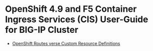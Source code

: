 # OpenShift 4.9 and F5 Container Ingress Services (CIS) User-Guide for BIG-IP Cluster

* [OpenShift Routes verse Custom Resource Definitions](https://github.com/nsxsoft/f5-openshift-4.9/tree/main/route-vs-crd#readme)
